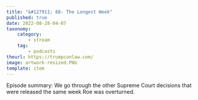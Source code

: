 ```yaml
---
title: "&#127911; 68- The Longest Week"
published: true
date: 2022-08-28-04-07
taxonomy:
    category:
        - stream
    tag:
        - podcasts
theurl: https://trumpconlaw.com/
image: artwork-resized.PNG
template: item
---
```


Episode summary: We go through the other Supreme Court decisions that were released the same week Roe was overturned.
